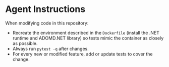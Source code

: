# Agent Instructions

When modifying code in this repository:

- Recreate the environment described in the `Dockerfile` (install the .NET runtime and ADOMD.NET library) so tests mimic the container as closely as possible.
- Always run `pytest -q` after changes.
- For every new or modified feature, add or update tests to cover the change.
